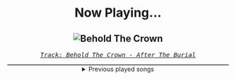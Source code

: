 <div align="center"> 
<h1>Now Playing...</h1>

![Behold The Crown](https://i.scdn.co/image/ab67616d00001e029de7c7d904bd914069cec85f)
--
_<samp><a href="https://open.spotify.com/track/5PFkELKIBBztVIZYh9eBYT">Track: Behold The Crown - After The Burial</a></samp>_

<div style="border: 1px #4B5054 solid"></div>
<details>
  <summary>
    Previous played songs
  </summary>
  <table>
    <thead>
      <tr>
        <th>
          Artist
        </th>
        <th>
          Song
        </th>
        <th>
          Link
        </th>
      </tr>
    </thead>
    <tbody>
      <tr><td>After The Burial</td><td>Behold The Crown</td><td><a href="https://open.spotify.com/track/5PFkELKIBBztVIZYh9eBYT">https://open.spotify.com/track/5PFkELKIBBztVIZYh9eBYT</a></td></tr><tr><td>MyChildren MyBride</td><td>Headshot!</td><td><a href="https://open.spotify.com/track/3MCMHJ0p0tD0eRQC0Wg7Wu">https://open.spotify.com/track/3MCMHJ0p0tD0eRQC0Wg7Wu</a></td></tr><tr><td>Sleep Token</td><td>The Offering</td><td><a href="https://open.spotify.com/track/1lXAzSbRH4VXrqgFuPQSFp">https://open.spotify.com/track/1lXAzSbRH4VXrqgFuPQSFp</a></td></tr><tr><td>Bring Me The Horizon</td><td>Kingslayer (feat. BABYMETAL)</td><td><a href="https://open.spotify.com/track/7CAbF0By0Fpnbiu6Xn5ZF7">https://open.spotify.com/track/7CAbF0By0Fpnbiu6Xn5ZF7</a></td></tr><tr><td>ILLENIUM</td><td>Shivering</td><td><a href="https://open.spotify.com/track/10Q3ASy9okYt85040yV46c">https://open.spotify.com/track/10Q3ASy9okYt85040yV46c</a></td></tr><tr><td>Silent Planet</td><td>Trilogy</td><td><a href="https://open.spotify.com/track/6nlEvyyfT3sV7jadVIC9Pq">https://open.spotify.com/track/6nlEvyyfT3sV7jadVIC9Pq</a></td></tr><tr><td>The Devil Wears Prada</td><td>Assistant To The Regional Manager</td><td><a href="https://open.spotify.com/track/1ZS0Lgc8Esdg0Bf1JO6KF0">https://open.spotify.com/track/1ZS0Lgc8Esdg0Bf1JO6KF0</a></td></tr><tr><td>STARSET</td><td>TRIALS</td><td><a href="https://open.spotify.com/track/23wrmyJ1S2sjeh2dFN5P9k">https://open.spotify.com/track/23wrmyJ1S2sjeh2dFN5P9k</a></td></tr><tr><td>While She Sleeps</td><td>EYE TO EYE</td><td><a href="https://open.spotify.com/track/7xPjw7o7FGf17nYmaGIaPd">https://open.spotify.com/track/7xPjw7o7FGf17nYmaGIaPd</a></td></tr><tr><td>Rammstein</td><td>Sonne</td><td><a href="https://open.spotify.com/track/3gVhsZtseYtY1fMuyYq06F">https://open.spotify.com/track/3gVhsZtseYtY1fMuyYq06F</a></td></tr><tr><td>Motionless In White</td><td>Slaughterhouse (feat. Bryan Garris Of Knocked Loose)</td><td><a href="https://open.spotify.com/track/4DzJ41A6qR14hHtS1djvdX">https://open.spotify.com/track/4DzJ41A6qR14hHtS1djvdX</a></td></tr><tr><td>Code Orange</td><td>Swallowing the Rabbit Whole</td><td><a href="https://open.spotify.com/track/2hlkONIHvQp5dbnwLTtwhz">https://open.spotify.com/track/2hlkONIHvQp5dbnwLTtwhz</a></td></tr><tr><td>The Algorithm</td><td>Interrupt Handler</td><td><a href="https://open.spotify.com/track/7z8HRw3eh9mVzULE0cBRQG">https://open.spotify.com/track/7z8HRw3eh9mVzULE0cBRQG</a></td></tr><tr><td>We Came As Romans</td><td>Black Hole</td><td><a href="https://open.spotify.com/track/4Y7eqYTpV7fQxpYj1isN2F">https://open.spotify.com/track/4Y7eqYTpV7fQxpYj1isN2F</a></td></tr><tr><td>Born Of Osiris</td><td>Bow Down</td><td><a href="https://open.spotify.com/track/1uGTeXCGq3eQMEmI0Vt2wL">https://open.spotify.com/track/1uGTeXCGq3eQMEmI0Vt2wL</a></td></tr><tr><td>Soilwork</td><td>Nerve</td><td><a href="https://open.spotify.com/track/4ubsyGydOcYNC3B9mxuN8l">https://open.spotify.com/track/4ubsyGydOcYNC3B9mxuN8l</a></td></tr><tr><td>Architects</td><td>Animals</td><td><a href="https://open.spotify.com/track/5ofoB8PFmocBXFBEWVb6Vz">https://open.spotify.com/track/5ofoB8PFmocBXFBEWVb6Vz</a></td></tr><tr><td>Bad Omens</td><td>ARTIFICIAL SUICIDE</td><td><a href="https://open.spotify.com/track/2Qv8xJzenocwXyGlMU5PaC">https://open.spotify.com/track/2Qv8xJzenocwXyGlMU5PaC</a></td></tr><tr><td>Mick Gordon</td><td>Rip & Tear</td><td><a href="https://open.spotify.com/track/5soMJpcVhSrGrB4prvPL6P">https://open.spotify.com/track/5soMJpcVhSrGrB4prvPL6P</a></td></tr><tr><td>Knocked Loose</td><td>God Knows</td><td><a href="https://open.spotify.com/track/3idDCx8VXTkqPL6UQTK4bl">https://open.spotify.com/track/3idDCx8VXTkqPL6UQTK4bl</a></td></tr>
    </tbody>
  </table>
</details>

</div>

